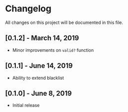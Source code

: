 # Changelog
All changes on this project will be documented in this file.

## [0.1.2] - March 14, 2019
- Minor improvements on `valid?` function

## [0.1.1] - June 14, 2019
- Ability to extend blacklist

## [0.1.0] - June 8, 2019
- Initial release
